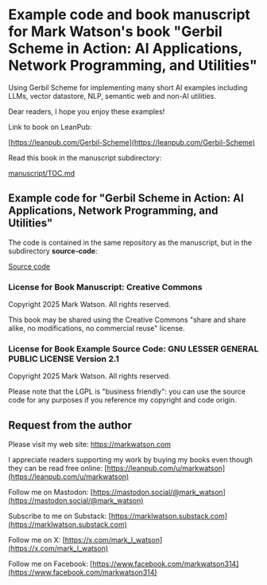 # Example code and book manuscript for Mark Watson's book "Gerbil Scheme in Action: AI Applications, Network Programming, and Utilities"

Using Gerbil Scheme for implementing many short AI examples including LLMs, vector datastore, NLP, semantic web and non-AI utilities.

Dear readers, I hope you enjoy these examples!

Link to book on LeanPub:

[https://leanpub.com/Gerbil-Scheme](https://leanpub.com/Gerbil-Scheme)

Read this book in the manuscript subdirectory:

[manuscript/TOC.md](./manuscript/TOC.md)

## Example code for "Gerbil Scheme in Action: AI Applications, Network Programming, and Utilities"

The code is contained in the same repository as the manuscript, but in the subdirectory **source-code**:

[Source code](./source-code/README.md)

### License for Book Manuscript: Creative Commons

Copyright 2025 Mark Watson. All rights reserved.

This book may be shared using the Creative Commons "share and share alike, no modifications, no commercial reuse" license.

### License for Book Example Source Code: GNU LESSER GENERAL PUBLIC LICENSE Version 2.1

Copyright 2025 Mark Watson. All rights reserved.

Please note that the LGPL is "business friendly": you can use the source code for any purposes if you reference my copyright and code origin.


## Request from the author

Please visit my web site: https://markwatson.com

I appreciate readers supporting my work by buying my books even though they can be read free online: [https://leanpub.com/u/markwatson](https://leanpub.com/u/markwatson)

Follow me on Mastodon: [https://mastodon.social/@mark_watson](https://mastodon.social/@mark_watson)

Subscribe to me on Substack: [https://marklwatson.substack.com](https://marklwatson.substack.com)

Follow me on X: [https://x.com/mark_l_watson](https://x.com/mark_l_watson)

Follow me on Facebook: [https://www.facebook.com/markwatson314](https://www.facebook.com/markwatson314)